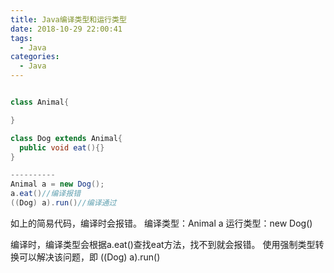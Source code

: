 ```yaml
---
title: Java编译类型和运行类型
date: 2018-10-29 22:00:41
tags:
  - Java
categories:
  - Java
---
```



```Java

class Animal{

}

class Dog extends Animal{
  public void eat(){}
}

----------
Animal a = new Dog();
a.eat()//编译报错
((Dog) a).run()//编译通过

```

如上的简易代码，编译时会报错。
编译类型：Animal a
运行类型：new Dog()

编译时，编译类型会根据a.eat()查找eat方法，找不到就会报错。
使用强制类型转换可以解决该问题，即
((Dog) a).run()
